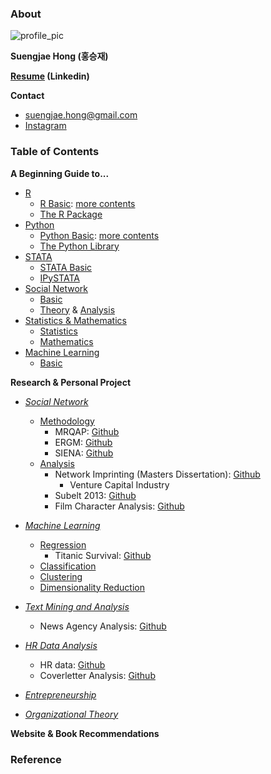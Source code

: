 ### About

![profile_pic](http://res.cloudinary.com/djemws8d8/image/upload/c_scale,w_150/v1527602031/KakaoTalk_20180529_225037917.jpg)

<b>Suengjae Hong (홍승재)</b>

<b> [Resume](https://www.linkedin.com/in/suengjaehong/) (Linkedin)</b>

<b>Contact </b>
- <suengjae.hong@gmail.com>
- [Instagram](https://www.instagram.com/suengj/)


### Table of Contents
<b> A Beginning Guide to... </b>
- [R]()
	- [R Basic](https://github.com/suengj/R_basic/blob/master/README.md): [more contents](https://github.com/suengj/R_basic)
	- [The R Package]()
- [Python]()
	- [Python Basic](https://github.com/suengj/Python_basic/blob/master/README.md): [more contents](https://github.com/suengj/Python_basic)
	- [The Python Library]()
- [STATA]()
	- [STATA Basic]()
	- [IPySTATA](https://github.com/suengj/STATA_basic/blob/master/README.md)
- [Social Network]()
	- [Basic]()
	- [Theory]() & [Analysis]()
- [Statistics & Mathematics]()
	- [Statistics]()
	- [Mathematics]()
- [Machine Learning]()
	- [Basic]()


<b> Research & Personal Project </b>

- <i> [Social Network]() </i>
	- [Methodology]()
		- MRQAP: [Github]()
		- ERGM: [Github](https://github.com/suengj/siena-ergm)
		- SIENA: [Github](https://github.com/suengj/siena-ergm)
	- [Analysis]()
		- Network Imprinting (Masters Dissertation): [Github]()
			- Venture Capital Industry
		- Subelt 2013: [Github](https://github.com/suengj/sunbelt2013)
		- Film Character Analysis: [Github](https://github.com/suengj/film_char_network)


- <i> [Machine Learning]() </i>
	- [Regression]()
		- Titanic Survival: [Github](https://github.com/suengj/titanic_survival)
	- [Classification]()
	- [Clustering]()
	- [Dimensionality Reduction]()


- <i> [Text Mining and Analysis]() </i>
	- News Agency Analysis: [Github](https://github.com/suengj/News-Agency-Similarity)


- <i> [HR Data Analysis]() </i>
	- HR data: [Github](https://github.com/suengj/hr_data)
	- Coverletter Analysis: [Github](https://github.com/suengj/film_char_network)


- <i> [Entrepreneurship]() </i>

- <i> [Organizational Theory]() </i>

<b> Website & Book Recommendations </b>

### Reference
